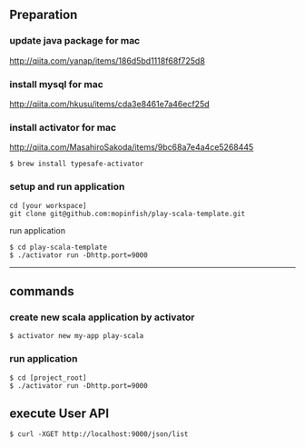 ## Preparation

### update java package for mac
http://qiita.com/yanap/items/186d5bd1118f68f725d8

### install mysql for mac
http://qiita.com/hkusu/items/cda3e8461e7a46ecf25d

### install activator for mac 
http://qiita.com/MasahiroSakoda/items/9bc68a7e4a4ce5268445

```
$ brew install typesafe-activator
```

### setup and run application
```
cd [your workspace]
git clone git@github.com:mopinfish/play-scala-template.git
```

run application

```
$ cd play-scala-template
$ ./activator run -Dhttp.port=9000
```

----

## commands 

### create new scala application by activator

```
$ activator new my-app play-scala
```

### run application

```
$ cd [project_root]
$ ./activator run -Dhttp.port=9000
```

## execute User API

```
$ curl -XGET http://localhost:9000/json/list
```
